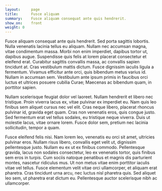 ```yaml
---
layout:     page
title:      Fusce aliquam
summary:    Fusce aliquam consequat ante quis hendrerit.
show_on:    front
weight: 0
---
```


Fusce aliquam consequat ante quis hendrerit. Sed porta sagittis lobortis. Nulla venenatis lacinia tellus eu aliquam. Nullam nec accumsan magna, vitae condimentum massa. Morbi non enim imperdiet, dapibus tortor ut, dapibus augue. Suspendisse quis felis at lorem placerat consectetur et eleifend erat. Curabitur sagittis convallis massa, ac convallis sapien tincidunt at. Cras vestibulum mattis dictum. Fusce dignissim iaculis ligula a fermentum. Vivamus efficitur ante orci, quis bibendum metus varius id. Nullam in accumsan sem. Vestibulum ante ipsum primis in faucibus orci luctus et ultrices posuere cubilia Curae; Maecenas ac bibendum quam, in porttitor sapien.

Nullam scelerisque feugiat dolor vel laoreet. Nullam hendrerit et libero nec tristique. Proin viverra lacus ex, vitae pulvinar ex imperdiet eu. Nam quis leo finibus sem aliquet cursus nec vel elit. Cras neque libero, placerat rhoncus pulvinar id, gravida eget quam. Cras non venenatis eros, quis congue justo. Sed fermentum erat vel tellus sodales, eu tristique neque viverra. Duis ut molestie lacus, vitae ornare lorem. Fusce dolor sem, pretium nec lacinia sollicitudin, tempor a quam.

Fusce eleifend felis nisi. Nam lorem leo, venenatis eu orci sit amet, ultricies pulvinar eros. Nullam risus libero, convallis eget velit ut, dignissim pellentesque justo. Nullam eu ex ut ex finibus commodo. Pellentesque gravida, lacus non sodales consectetur, leo ex venenatis tortor, quis finibus sem eros in turpis. Cum sociis natoque penatibus et magnis dis parturient montes, nascetur ridiculus mus. Ut non metus vitae enim porttitor iaculis vitae vel tellus. Fusce elementum velit vitae orci ullamcorper, et aliquam erat pharetra. Cras tincidunt urna arcu, nec luctus nisl pharetra quis. Sed aliquet leo sem, ut pharetra erat dictum eu. Pellentesque auctor scelerisque nibh ac ullamcorper. 